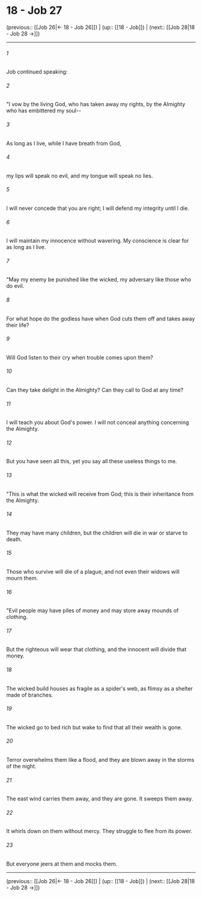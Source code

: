# 18 - Job 27

(previous:: [[Job 26|← 18 - Job 26]]) | (up:: [[18 - Job]]) | (next:: [[Job 28|18 - Job 28 →]])

***


###### 1 
Job continued speaking: 

###### 2 
"I vow by the living God, who has taken away my rights, by the Almighty who has embittered my soul-- 

###### 3 
As long as I live, while I have breath from God, 

###### 4 
my lips will speak no evil, and my tongue will speak no lies. 

###### 5 
I will never concede that you are right; I will defend my integrity until I die. 

###### 6 
I will maintain my innocence without wavering. My conscience is clear for as long as I live. 

###### 7 
"May my enemy be punished like the wicked, my adversary like those who do evil. 

###### 8 
For what hope do the godless have when God cuts them off and takes away their life? 

###### 9 
Will God listen to their cry when trouble comes upon them? 

###### 10 
Can they take delight in the Almighty? Can they call to God at any time? 

###### 11 
I will teach you about God's power. I will not conceal anything concerning the Almighty. 

###### 12 
But you have seen all this, yet you say all these useless things to me. 

###### 13 
"This is what the wicked will receive from God; this is their inheritance from the Almighty. 

###### 14 
They may have many children, but the children will die in war or starve to death. 

###### 15 
Those who survive will die of a plague, and not even their widows will mourn them. 

###### 16 
"Evil people may have piles of money and may store away mounds of clothing. 

###### 17 
But the righteous will wear that clothing, and the innocent will divide that money. 

###### 18 
The wicked build houses as fragile as a spider's web, as flimsy as a shelter made of branches. 

###### 19 
The wicked go to bed rich but wake to find that all their wealth is gone. 

###### 20 
Terror overwhelms them like a flood, and they are blown away in the storms of the night. 

###### 21 
The east wind carries them away, and they are gone. It sweeps them away. 

###### 22 
It whirls down on them without mercy. They struggle to flee from its power. 

###### 23 
But everyone jeers at them and mocks them.

***

(previous:: [[Job 26|← 18 - Job 26]]) | (up:: [[18 - Job]]) | (next:: [[Job 28|18 - Job 28 →]])

